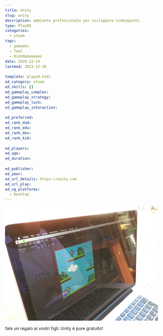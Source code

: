 ```yaml
---
title: Unity
slug: unity
description: ambiente professionale per sviluppare videogiochi
type: PlayED
categories:
  - steam
tags:
  - gamedev
  - Tool
  - KidsMakeGames
date: 2020-12-14
lastmod: 2022-12-18

template: played.html
ed_category: steam
ed_skills: []
ed_gameplay_complex: 
ed_gameplay_strategy: 
ed_gameplay_luck: 
ed_gameplay_interaction: 

ed_preferred: 
ed_rank_dad: 
ed_rank_edu: 
ed_rank_dev: 
ed_rank_kid: 

ed_players: 
ed_age: 
ed_duration: 

ed_publisher: 
ed_year: 
ed_url_details: https://unity.com
ed_url_play: 
ed_vg_platforms:
  - Desktop
---
```


![](../../assets/img/played/steam/unity.webp)

fate un regalo ai vostri figli: Unity
è pure gratuito!
